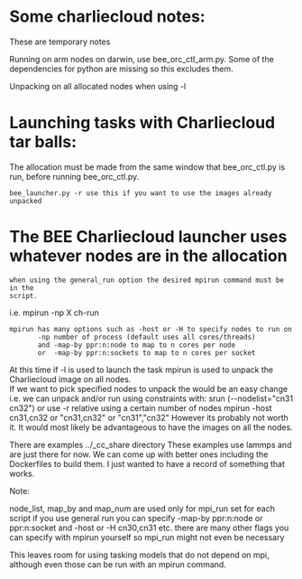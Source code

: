 # Some charliecloud notes:

These are temporary notes

Running on arm nodes on darwin, use bee_orc_ctl_arm.py. Some of the dependencies
for python are missing so this excludes them. 


Unpacking on all allocated nodes when using -l


# Launching tasks with Charliecloud tar balls:
The allocation must be made from the same window that bee_orc_ctl.py is run, 
    before running bee_orc_ctl.py.

    bee_launcher.py -r use this if you want to use the images already unpacked
      
# The BEE Charliecloud launcher uses whatever nodes are in the allocation
    when using the general_run option the desired mpirun command must be in the 
    script.
  i.e. mpirun -np X ch-run <args>

    mpirun has many options such as -host or -H to specify nodes to run on 
           -np number of process (default uses all cores/threads)
           and -map-by ppr:n:node to map to n cores per node 
           or  -map-by ppr:n:sockets to map to n cores per socket
           
   At this time if -l is used to launch the task mpirun is used to unpack the
   Charliecloud image on all nodes.   
   If we want to pick specified nodes to unpack the would be an easy change
   i.e. we can unpack and/or run using constraints with:
        srun (--nodelist="cn31 cn32")
               or use -r relative using a certain number of nodes
        mpirun -host cn31,cn32 or "cn31,cn32" or "cn31","cn32" 
    However its probably not worth it. It would most likely be advantageous to 
    have the images on all the nodes.

   There are examples ../_cc_share directory These examples use lammps and are 
   just there for now. We can come up with better ones including the Dockerfiles
   to build them. I just wanted to have a record of something that works.  

  Note: 

node_list, map_by and map_num are used only for mpi_run set for each script
if you use general run you can specify -map-by ppr:n:node or ppr:n:socket
and -host or -H cn30,cn31 etc. there are many other flags you can specify with
mpirun yourself so mpi_run might not even be necessary

This leaves room for using tasking models that do not depend on mpi, although
even those can be run with an mpirun command.

